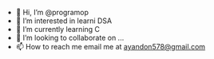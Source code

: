 - 👋 Hi, I’m @programop
- 👀 I’m interested in learni DSA
- 🌱 I’m currently learning C 
- 💞️ I’m looking to collaborate on ...
- 📫 How to reach me email me at ayandon578@gmail.com

<!---
programop/programop is a ✨ special ✨ repository because its `README.md` (this file) appears on your GitHub profile.
You can click the Preview link to take a look at your changes.
--->
